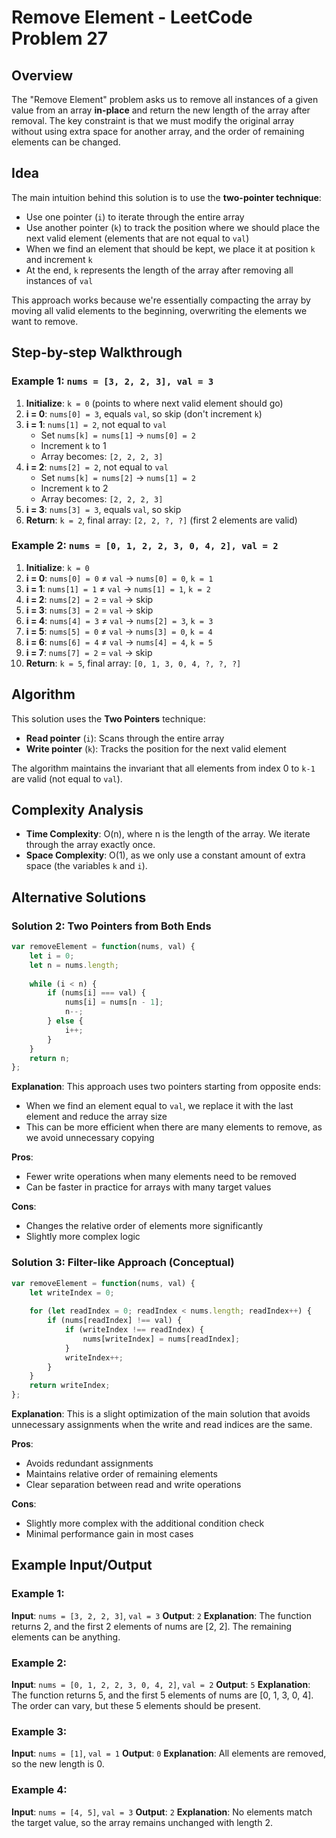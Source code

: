 # Remove Element - LeetCode Problem 27

## Overview
The "Remove Element" problem asks us to remove all instances of a given value from an array **in-place** and return the new length of the array after removal. The key constraint is that we must modify the original array without using extra space for another array, and the order of remaining elements can be changed.

## Idea
The main intuition behind this solution is to use the **two-pointer technique**:
- Use one pointer (`i`) to iterate through the entire array
- Use another pointer (`k`) to track the position where we should place the next valid element (elements that are not equal to `val`)
- When we find an element that should be kept, we place it at position `k` and increment `k`
- At the end, `k` represents the length of the array after removing all instances of `val`

This approach works because we're essentially compacting the array by moving all valid elements to the beginning, overwriting the elements we want to remove.

## Step-by-step Walkthrough

### Example 1: `nums = [3, 2, 2, 3], val = 3`

1. **Initialize**: `k = 0` (points to where next valid element should go)
2. **i = 0**: `nums[0] = 3`, equals `val`, so skip (don't increment `k`)
3. **i = 1**: `nums[1] = 2`, not equal to `val`
   - Set `nums[k] = nums[1]` → `nums[0] = 2`
   - Increment `k` to 1
   - Array becomes: `[2, 2, 2, 3]`
4. **i = 2**: `nums[2] = 2`, not equal to `val`
   - Set `nums[k] = nums[2]` → `nums[1] = 2`
   - Increment `k` to 2
   - Array becomes: `[2, 2, 2, 3]`
5. **i = 3**: `nums[3] = 3`, equals `val`, so skip
6. **Return**: `k = 2`, final array: `[2, 2, ?, ?]` (first 2 elements are valid)

### Example 2: `nums = [0, 1, 2, 2, 3, 0, 4, 2], val = 2`

1. **Initialize**: `k = 0`
2. **i = 0**: `nums[0] = 0` ≠ `val` → `nums[0] = 0`, `k = 1`
3. **i = 1**: `nums[1] = 1` ≠ `val` → `nums[1] = 1`, `k = 2`
4. **i = 2**: `nums[2] = 2` = `val` → skip
5. **i = 3**: `nums[3] = 2` = `val` → skip
6. **i = 4**: `nums[4] = 3` ≠ `val` → `nums[2] = 3`, `k = 3`
7. **i = 5**: `nums[5] = 0` ≠ `val` → `nums[3] = 0`, `k = 4`
8. **i = 6**: `nums[6] = 4` ≠ `val` → `nums[4] = 4`, `k = 5`
9. **i = 7**: `nums[7] = 2` = `val` → skip
10. **Return**: `k = 5`, final array: `[0, 1, 3, 0, 4, ?, ?, ?]`

## Algorithm
This solution uses the **Two Pointers** technique:
- **Read pointer** (`i`): Scans through the entire array
- **Write pointer** (`k`): Tracks the position for the next valid element

The algorithm maintains the invariant that all elements from index 0 to `k-1` are valid (not equal to `val`).

## Complexity Analysis
- **Time Complexity**: O(n), where n is the length of the array. We iterate through the array exactly once.
- **Space Complexity**: O(1), as we only use a constant amount of extra space (the variables `k` and `i`).

## Alternative Solutions

### Solution 2: Two Pointers from Both Ends
```javascript
var removeElement = function(nums, val) {
    let i = 0;
    let n = nums.length;
    
    while (i < n) {
        if (nums[i] === val) {
            nums[i] = nums[n - 1];
            n--;
        } else {
            i++;
        }
    }
    return n;
};
```

**Explanation**: This approach uses two pointers starting from opposite ends:
- When we find an element equal to `val`, we replace it with the last element and reduce the array size
- This can be more efficient when there are many elements to remove, as we avoid unnecessary copying

**Pros**: 
- Fewer write operations when many elements need to be removed
- Can be faster in practice for arrays with many target values

**Cons**: 
- Changes the relative order of elements more significantly
- Slightly more complex logic

### Solution 3: Filter-like Approach (Conceptual)
```javascript
var removeElement = function(nums, val) {
    let writeIndex = 0;
    
    for (let readIndex = 0; readIndex < nums.length; readIndex++) {
        if (nums[readIndex] !== val) {
            if (writeIndex !== readIndex) {
                nums[writeIndex] = nums[readIndex];
            }
            writeIndex++;
        }
    }
    return writeIndex;
};
```

**Explanation**: This is a slight optimization of the main solution that avoids unnecessary assignments when the write and read indices are the same.

**Pros**: 
- Avoids redundant assignments
- Maintains relative order of remaining elements
- Clear separation between read and write operations

**Cons**: 
- Slightly more complex with the additional condition check
- Minimal performance gain in most cases

## Example Input/Output

### Example 1:
**Input**: `nums = [3, 2, 2, 3]`, `val = 3`
**Output**: `2`
**Explanation**: The function returns 2, and the first 2 elements of nums are [2, 2]. The remaining elements can be anything.

### Example 2:
**Input**: `nums = [0, 1, 2, 2, 3, 0, 4, 2]`, `val = 2`
**Output**: `5`
**Explanation**: The function returns 5, and the first 5 elements of nums are [0, 1, 3, 0, 4]. The order can vary, but these 5 elements should be present.

### Example 3:
**Input**: `nums = [1]`, `val = 1`
**Output**: `0`
**Explanation**: All elements are removed, so the new length is 0.

### Example 4:
**Input**: `nums = [4, 5]`, `val = 3`
**Output**: `2`
**Explanation**: No elements match the target value, so the array remains unchanged with length 2.